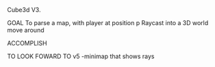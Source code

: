 Cube3d V3.

GOAL
To parse a map, with player at position p
Raycast into a 3D world
move around

ACCOMPLISH


TO LOOK FOWARD TO
v5 -minimap that shows rays
